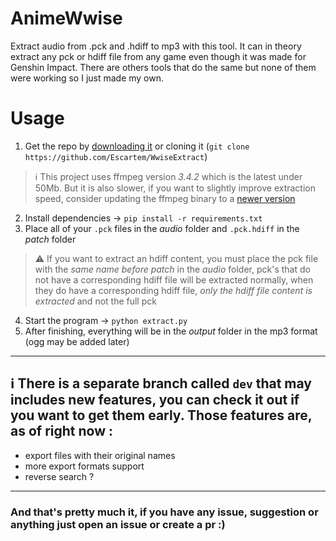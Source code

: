 # AnimeWwise
Extract audio from .pck and .hdiff to mp3 with this tool. It can in theory extract any pck or hdiff file from any game even though it was made for Genshin Impact. There are others tools that do the same but none of them were working so I just made my own.

# Usage

1. Get the repo by [downloading it](https://github.com/Escartem/WwiseExtract/archive/refs/heads/master.zip) or cloning it (`git clone https://github.com/Escartem/WwiseExtract`)
> ℹ️ This project uses ffmpeg version *3.4.2* which is the latest under 50Mb. But it is also slower, if you want to slightly improve extraction speed, consider updating the ffmpeg binary to a [newer version](https://github.com/BtbN/FFmpeg-Builds/releases)
2. Install dependencies -> `pip install -r requirements.txt`
3. Place all of your `.pck` files in the *audio* folder and `.pck.hdiff` in the *patch* folder
> ⚠️ If you want to extract an hdiff content, you must place the pck file with the *same name before patch* in the *audio* folder, pck's that do not have a corresponding hdiff file will be extracted normally, when they do have a corresponding hdiff file, *only the hdiff file content is extracted* and not the full pck
4. Start the program -> `python extract.py`
5. After finishing, everything will be in the *output* folder in the mp3 format (ogg may be added later)

---

## ℹ️ There is a separate branch called `dev` that may includes new features, you can check it out if you want to get them early. Those features are, as of right now :
- export files with their original names
- more export formats support
- reverse search ?

---

### And that's pretty much it, if you have any issue, suggestion or anything just open an issue or create a pr :)
